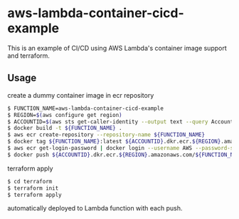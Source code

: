 # aws-lambda-container-cicd-example
This is an example of CI/CD using AWS Lambda's container image support and terraform.

## Usage

create a dummy container image in ecr repository
```sh
$ FUNCTION_NAME=aws-lambda-container-cicd-example
$ REGION=$(aws configure get region)
$ ACCOUNTID=$(aws sts get-caller-identity --output text --query Account)
$ docker build -t ${FUNCTION_NAME} .
$ aws ecr create-repository --repository-name ${FUNCTION_NAME}
$ docker tag ${FUNCTION_NAME}:latest ${ACCOUNTID}.dkr.ecr.${REGION}.amazonaws.com/${FUNCTION_NAME}:latest
$ aws ecr get-login-password | docker login --username AWS --password-stdin ${ACCOUNTID}.dkr.ecr.${REGION}.amazonaws.com
$ docker push ${ACCOUNTID}.dkr.ecr.${REGION}.amazonaws.com/${FUNCTION_NAME}:latest
```

terraform apply
```sh
$ cd terraform
$ terraform init
$ terraform apply
```

automatically deployed to Lambda function with each push.
